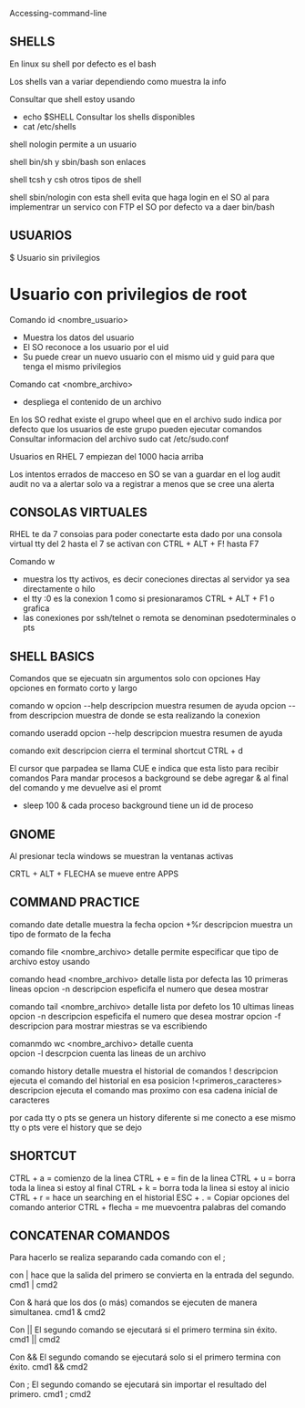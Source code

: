 Accessing-command-line

SHELLS
----------------------

En linux su shell por defecto es el bash

Los shells van a variar dependiendo como muestra la info

Consultar que shell estoy usando
 - echo $SHELL
Consultar los shells disponibles
 - cat /etc/shells
 
shell nologin permite a un usuario 
 
shell bin/sh y sbin/bash son enlaces

shell tcsh y csh otros tipos de shell

shell sbin/nologin con esta shell evita que haga login en el SO
al para implementrar un servico con FTP el SO por defecto va a daer bin/bash

USUARIOS
----------------------

$ Usuario sin privilegios
# Usuario con privilegios de root

Comando id <nombre_usuario>
 - Muestra los datos del usuario
 - El SO reconoce a los usuario por el uid
 - Su puede crear un nuevo usuario con el mismo uid y guid para que tenga el mismo privilegios

Comando cat <nombre_archivo>
 - despliega el contenido de un archivo

En los SO redhat existe el grupo wheel que en el archivo sudo indica por defecto que los usuarios de este grupo pueden ejecutar comandos
Consultar informacion del archivo sudo
cat /etc/sudo.conf

Usuarios en RHEL 7 empiezan del 1000 hacia arriba

Los intentos errados de macceso en SO se van a guardar en el log audit
audit no va a alertar solo va a registrar a menos que se cree una alerta
 
CONSOLAS VIRTUALES
----------------------
RHEL te da 7 consoias para poder conectarte
esta dado por una consola virtual tty del 2 hasta el 7
se activan con CTRL + ALT + F! hasta F7

Comando w
 - muestra los tty activos, es decir coneciones directas al servidor ya sea directamente o hilo
 - el tty :0 es la conexion 1 como si presionaramos CTRL + ALT + F1 o grafica
 - las conexiones por ssh/telnet o remota se denominan psedoterminales o pts

SHELL BASICS
----------------------
Comandos que se ejecuatn sin argumentos solo con opciones
Hay opciones en formato corto y largo

comando w
opcion --help
descripcion muestra resumen de ayuda
opcion --from
descripcion muestra de donde se esta realizando la conexion

comando useradd
opcion --help
descripcion muestra resumen de ayuda

comando exit
descripcion cierra el terminal
shortcut CTRL + d

El cursor que parpadea se llama CUE e indica que esta listo para recibir comandos
Para mandar procesos a background se debe agregar & al final del comando y me devuelve asi el promt
 - sleep 100 &
cada proceso background tiene un id de proceso

GNOME
----------------------
Al presionar tecla windows se muestran la ventanas activas

CRTL + ALT + FLECHA se mueve entre APPS


COMMAND PRACTICE
----------------------
comando date
detalle muestra la fecha
opcion +%r
descripcion muestra un tipo de formato de la fecha

comando file <nombre_archivo>
detalle permite especificar que tipo de archivo estoy usando

comando head <nombre_archivo>
detalle lista por defecta las 10 primeras lineas
opcion  -n <numero>
descripcion espeficifa el numero que desea mostrar

comando tail <nombre_archivo>
detalle lista por defeto los 10 ultimas lineas
opcion  -n <numero>
descripcion espeficifa el numero que desea mostrar
opcion -f 
descripcion para mostrar miestras se va escribiendo
 
comanmdo wc <nombre_archivo>
detalle cuenta  
opcion -l
descrpcion cuenta las lineas de un archivo

comando history
detalle muestra el historial de comandos
!<numero>
descripcion ejecuta el comando del historial en esa posicion
!<primeros_caracteres>
 descripcion ejecuta el comando mas proximo con esa cadena inicial de caracteres


por cada tty o pts se genera un history diferente
si me conecto a ese mismo tty o pts vere el history que se dejo

SHORTCUT
--------------------
CTRL + a = comienzo de la linea
CTRL + e = fin de la linea
CTRL + u = borra toda la linea si estoy al final
CTRL + k = borra toda la linea si estoy al inicio
CTRL + r = hace un searching en el historial
ESC + . = Copiar opciones del comando anterior
CTRL + flecha = me muevoentra palabras del comando

CONCATENAR COMANDOS
----------------------------
Para hacerlo se realiza separando cada comando con el ;

con | hace que la salida del primero se convierta en la entrada del segundo.
cmd1 | cmd2

Con & hará que los dos (o más) comandos se ejecuten de manera simultanea.
cmd1 & cmd2

Con || El segundo comando se ejecutará si el primero termina sin éxito.
cmd1 || cmd2

Con && El segundo comando se ejecutará solo si el primero termina con éxito.
cmd1 && cmd2

Con ; El segundo comando se ejecutará sin importar el resultado del primero.
cmd1 ; cmd2






























